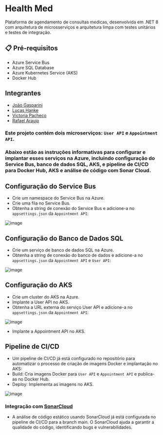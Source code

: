 # Health Med
Plataforma de agendamento de consultas medicas, desenvolvida em .NET 8 com arquitetura de microsserviços e arquitetura limpa com testes unitários e testes de integração.

## 📋 Pré-requisitos

* Azure Service Bus
* Azure SQL Database
* Azure Kubernetes Service (AKS)
* Docker Hub

## Integrantes

- [João Gasparini](https://github.com/joaogasparini)
- [Lucas Hanke](https://github.com/lucasbagrt)
- [Victoria Pacheco](https://github.com/vickypacheco)
- [Rafael Araujo](https://github.com/RafAraujo)

### Este projeto contém dois microserviços: `User API` e `Appointment API`.
### Abaixo estão as instruções informativas para configurar e implantar esses serviços na Azure, incluindo configuração do Service Bus, banco de dados SQL, AKS, e pipeline de CI/CD para Docker Hub, AKS e análise de código com Sonar Cloud.

## Configuração do Service Bus

- Crie um namespace do Service Bus na Azure.
- Crie uma fila no Service Bus.
- Obtenha a string de conexão do Service Bus e adicione-a no `appsettings.json` da `Appointment API`:

![image](https://github.com/user-attachments/assets/57bc9ef6-7625-41be-bb33-043773f20eb3)


## Configuração do Banco de Dados SQL

- Crie um serviço de banco de dados SQL na Azure.
- Obtenha a string de conexão do banco de dados e adicione-a no `appsettings.json` da `Appointment API` e `User API`:

![image](https://github.com/user-attachments/assets/99d9f42c-7713-465d-9f5d-d6881fda6445)

## Configuração do AKS

- Crie um cluster do AKS na Azure.
- Implante a User API no AKS.
- Obtenha a URL externa do serviço User API e adicione-a no `appsettings.json` da `Appointment API`:

![image](https://github.com/user-attachments/assets/a6cfab33-0a92-47d3-bcfd-5134ad55b017)

- Implante a Appointment API no AKS.

## Pipeline de CI/CD

- Um pipeline de CI/CD já está configurado no repositório para automatizar o processo de criação de imagens Docker e implantação no AKS:
- Build: Cria imagens Docker para `User API` e `Appointment API` e publica-as no Docker Hub.
- Deploy: Implementa as imagens no AKS.

![image](https://github.com/user-attachments/assets/100126b8-c769-44bb-856b-f8ae72b9b896)

### Integração com [SonarCloud](https://sonarcloud.io/summary/overall?id=lucasbagrt_HealthMed)
- A análise de código estático usando SonarCloud já está configurada no pipeline de CI/CD para a branch main. O SonarCloud ajuda a garantir a qualidade do código, identificando bugs e vulnerabilidades.

